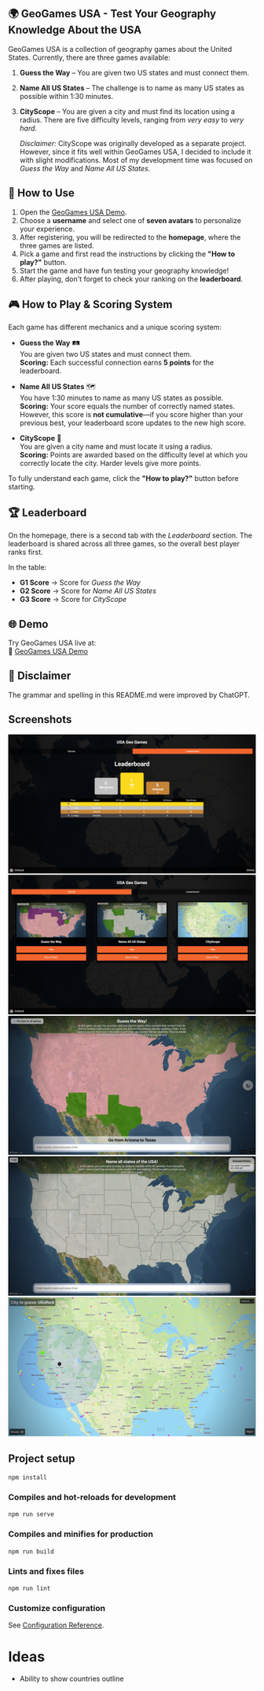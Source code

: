 ## 🌍 GeoGames USA - Test Your Geography Knowledge About the USA

GeoGames USA is a collection of geography games about the United States. Currently, there are three games available:

1. **Guess the Way** – You are given two US states and must connect them.
2. **Name All US States** – The challenge is to name as many US states as possible within 1:30 minutes.
3. **CityScope** – You are given a city and must find its location using a radius. There are five difficulty levels, ranging from *very easy* to *very hard*.  

   *Disclaimer:* CityScope was originally developed as a separate project. However, since it fits well within GeoGames USA, I decided to include it with slight modifications. Most of my development time was focused on *Guess the Way* and *Name All US States*.

## 🚀 How to Use

1. Open the [GeoGames USA Demo](https://www.control-center.eu/).
2. Choose a **username** and select one of **seven avatars** to personalize your experience.
3. After registering, you will be redirected to the **homepage**, where the three games are listed.
4. Pick a game and first read the instructions by clicking the **"How to play?"** button.
5. Start the game and have fun testing your geography knowledge!
6. After playing, don't forget to check your ranking on the **leaderboard**.

## 🎮 How to Play & Scoring System

Each game has different mechanics and a unique scoring system:

- **Guess the Way** 🛤️  
  You are given two US states and must connect them.  
  **Scoring:** Each successful connection earns **5 points** for the leaderboard.

- **Name All US States** 🗺️  
  You have 1:30 minutes to name as many US states as possible.  
  **Scoring:** Your score equals the number of correctly named states. However, this score is **not cumulative**—if you score higher than your previous best, your leaderboard score updates to the new high score.

- **CityScope** 📍  
  You are given a city name and must locate it using a radius.  
  **Scoring:** Points are awarded based on the difficulty level at which you correctly locate the city. Harder levels give more points.

To fully understand each game, click the **"How to play?"** button before starting.

## 🏆 Leaderboard

On the homepage, there is a second tab with the *Leaderboard* section. The leaderboard is shared across all three games, so the overall best player ranks first.  

In the table:
- **G1 Score** → Score for *Guess the Way*
- **G2 Score** → Score for *Name All US States*
- **G3 Score** → Score for *CityScope*

## 🌐 Demo

Try GeoGames USA live at:  
🔗 [GeoGames USA Demo](https://www.control-center.eu/)

## 📢 Disclaimer
The grammar and spelling in this README.md were improved by ChatGPT.

## Screenshots
![Leaderboard](screenshots/1.jpg)
![Select Game](screenshots/2.jpg)
![Game1 - Guess the way](screenshots/3.jpg)
![Game2 - Name all US states](screenshots/4.jpg)
![Game3 - CityScope](screenshots/5.jpg)


## Project setup
```
npm install
```

### Compiles and hot-reloads for development
```
npm run serve
```

### Compiles and minifies for production
```
npm run build
```

### Lints and fixes files
```
npm run lint
```

### Customize configuration
See [Configuration Reference](https://cli.vuejs.org/config/).

# Ideas
- Ability to show countries outline
